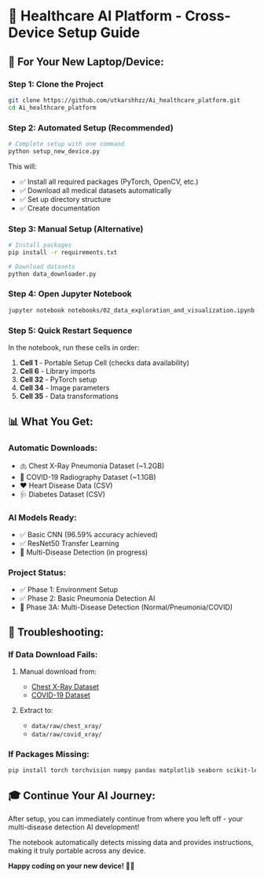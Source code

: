 # 🚀 Healthcare AI Platform - Cross-Device Setup Guide

## 🎯 **For Your New Laptop/Device:**

### **Step 1: Clone the Project**
```bash
git clone https://github.com/utkarshhzz/Ai_healthcare_platform.git
cd Ai_healthcare_platform
```

### **Step 2: Automated Setup (Recommended)**
```bash
# Complete setup with one command
python setup_new_device.py
```

This will:
- ✅ Install all required packages (PyTorch, OpenCV, etc.)
- ✅ Download all medical datasets automatically
- ✅ Set up directory structure
- ✅ Create documentation

### **Step 3: Manual Setup (Alternative)**
```bash
# Install packages
pip install -r requirements.txt

# Download datasets
python data_downloader.py
```

### **Step 4: Open Jupyter Notebook**
```bash
jupyter notebook notebooks/02_data_exploration_and_visualization.ipynb
```

### **Step 5: Quick Restart Sequence**
In the notebook, run these cells in order:
1. **Cell 1** - Portable Setup Cell (checks data availability)
2. **Cell 6** - Library imports  
3. **Cell 32** - PyTorch setup
4. **Cell 34** - Image parameters
5. **Cell 35** - Data transformations

## 📊 **What You Get:**

### **Automatic Downloads:**
- 🫁 Chest X-Ray Pneumonia Dataset (~1.2GB)
- 🦠 COVID-19 Radiography Dataset (~1.1GB)  
- ❤️ Heart Disease Data (CSV)
- 🩺 Diabetes Dataset (CSV)

### **AI Models Ready:**
- ✅ Basic CNN (96.59% accuracy achieved)
- ✅ ResNet50 Transfer Learning
- 🔄 Multi-Disease Detection (in progress)

### **Project Status:**
- ✅ Phase 1: Environment Setup
- ✅ Phase 2: Basic Pneumonia Detection AI
- 🔄 Phase 3A: Multi-Disease Detection (Normal/Pneumonia/COVID)

## 🔧 **Troubleshooting:**

### **If Data Download Fails:**
1. Manual download from:
   - [Chest X-Ray Dataset](https://www.kaggle.com/datasets/paultimothymooney/chest-xray-pneumonia)
   - [COVID-19 Dataset](https://www.kaggle.com/datasets/tawsifurrahman/covid19-radiography-database)

2. Extract to:
   - `data/raw/chest_xray/`
   - `data/raw/covid_xray/`

### **If Packages Missing:**
```bash
pip install torch torchvision numpy pandas matplotlib seaborn scikit-learn opencv-python requests tqdm
```

## 🎓 **Continue Your AI Journey:**
After setup, you can immediately continue from where you left off - your multi-disease detection AI development!

The notebook automatically detects missing data and provides instructions, making it truly portable across any device.

**Happy coding on your new device! 🏥🤖**
